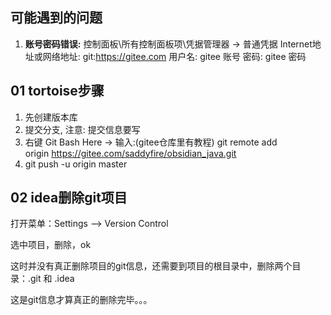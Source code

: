 ## 可能遇到的问题
1. **账号密码错误:**
	控制面板\\所有控制面板项\\凭据管理器 -> 普通凭据
	Internet地址或网络地址:  git:https://gitee.com
	用户名: gitee 账号
	密码: gitee 密码
	
## 01 tortoise步骤
1. 先创建版本库
2. 提交分支, 注意: 提交信息要写
3. 右键 Git Bash Here -> 输入:(gitee仓库里有教程)
	 git remote add origin https://gitee.com/saddyfire/obsidian_java.git
4. git push -u origin master


## 02 idea删除git项目
打开菜单：Settings --> Version Control

选中项目，删除，ok

这时并没有真正删除项目的git信息，还需要到项目的根目录中，删除两个目录：.git 和 .idea

这是git信息才算真正的删除完毕。。。